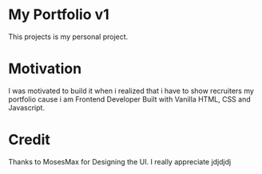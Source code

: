 # My Portfolio v1
This projects is my personal project.
# Motivation
I was motivated to build it when i realized that i have to show recruiters my portfolio cause i am Frontend Developer 
Built with Vanilla HTML, CSS and Javascript.
# Credit
Thanks to MosesMax for Designing the UI. I really appreciate
jdjdjdj